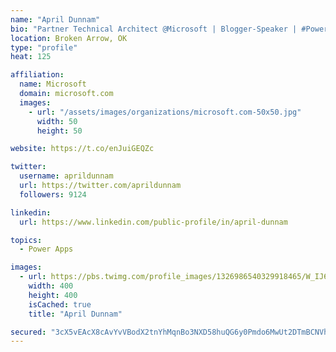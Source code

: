 ```yaml
---
name: "April Dunnam"
bio: "Partner Technical Architect @Microsoft | Blogger-Speaker | #PowerApps, #PowerAutomate, #Office365, #SharePoint | #WIT | #Karaoke Queen"
location: Broken Arrow, OK
type: "profile"
heat: 125

affiliation:
  name: Microsoft
  domain: microsoft.com
  images:
    - url: "/assets/images/organizations/microsoft.com-50x50.jpg"
      width: 50
      height: 50

website: https://t.co/enJuiGEQZc

twitter:
  username: aprildunnam
  url: https://twitter.com/aprildunnam
  followers: 9124

linkedin:
  url: https://www.linkedin.com/public-profile/in/april-dunnam

topics:
  - Power Apps

images:
  - url: https://pbs.twimg.com/profile_images/1326986540329918465/W_IJ6Ih2_400x400.jpg
    width: 400
    height: 400
    isCached: true
    title: "April Dunnam"

secured: "3cX5vEAcX8cAvYvVBodX2tnYhMqnBo3NXD58huQG6y0Pmdo6MwUt2DTmBCNVhhNSAYcErj21hXLHo+GHGFA0WAEgcMfP09UTbcFRfC7lc6+dIwAYArxaq9faw+vTGa7SVXIygP5ppa9eywcUbOR6an/SdDh0juSpsQDhrJPxK5Ef6lPZdKigEh4pz6T95Wj9XUYJqQlOukGYWvXXgKfiDd378qOCYBj1JbZ+q8v3uepKaKsZY7vlvAC2SBHi9prRLFxknHlr5X9FPiF5m0LxcMDqkaESoXs+yDIHwNpXDT+tCRTscN0428m5GF5wb1Yg0QcT0HfWKB0C9RxFE5nY7Bb4ED2x5PL4cOCwleFY6JEGdlusU6+pfWZzsU8eeNly3SlYHMMmdE7RXen5EoPnxMdTt1y/M18hAjxP9h4IUYk=;Jwm63PCGVLyKl6cZZHR5yA=="
---
```


